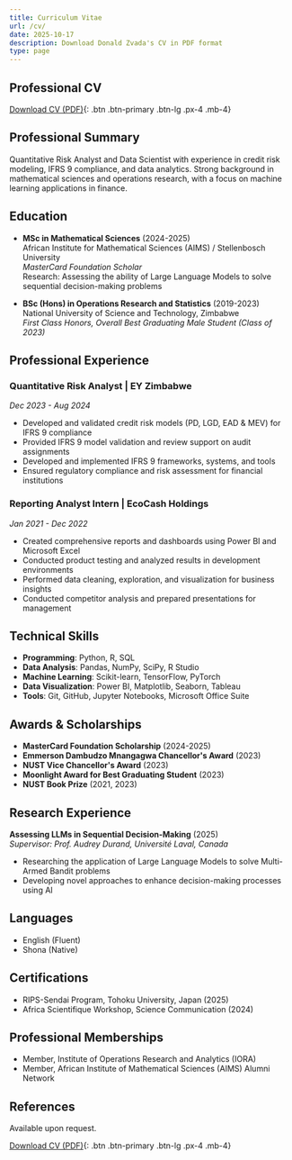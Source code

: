 ```yaml
---
title: Curriculum Vitae
url: /cv/
date: 2025-10-17
description: Download Donald Zvada's CV in PDF format
type: page
---
```


## Professional CV

[Download CV (PDF)](/Donald-Zvada_CV.pdf){: .btn .btn-primary .btn-lg .px-4 .mb-4}

## Professional Summary

Quantitative Risk Analyst and Data Scientist with experience in credit risk modeling, IFRS 9 compliance, and data analytics. Strong background in mathematical sciences and operations research, with a focus on machine learning applications in finance.

## Education

- **MSc in Mathematical Sciences** (2024-2025)  
  African Institute for Mathematical Sciences (AIMS) / Stellenbosch University  
  *MasterCard Foundation Scholar*  
  Research: Assessing the ability of Large Language Models to solve sequential decision-making problems

- **BSc (Hons) in Operations Research and Statistics** (2019-2023)  
  National University of Science and Technology, Zimbabwe  
  *First Class Honors, Overall Best Graduating Male Student (Class of 2023)*

## Professional Experience

### Quantitative Risk Analyst | EY Zimbabwe
*Dec 2023 - Aug 2024*  
- Developed and validated credit risk models (PD, LGD, EAD & MEV) for IFRS 9 compliance
- Provided IFRS 9 model validation and review support on audit assignments
- Developed and implemented IFRS 9 frameworks, systems, and tools
- Ensured regulatory compliance and risk assessment for financial institutions

### Reporting Analyst Intern | EcoCash Holdings
*Jan 2021 - Dec 2022*  
- Created comprehensive reports and dashboards using Power BI and Microsoft Excel
- Conducted product testing and analyzed results in development environments
- Performed data cleaning, exploration, and visualization for business insights
- Conducted competitor analysis and prepared presentations for management

## Technical Skills

- **Programming**: Python, R, SQL
- **Data Analysis**: Pandas, NumPy, SciPy, R Studio
- **Machine Learning**: Scikit-learn, TensorFlow, PyTorch
- **Data Visualization**: Power BI, Matplotlib, Seaborn, Tableau
- **Tools**: Git, GitHub, Jupyter Notebooks, Microsoft Office Suite

## Awards & Scholarships

- **MasterCard Foundation Scholarship** (2024-2025)
- **Emmerson Dambudzo Mnangagwa Chancellor's Award** (2023)
- **NUST Vice Chancellor's Award** (2023)
- **Moonlight Award for Best Graduating Student** (2023)
- **NUST Book Prize** (2021, 2023)

## Research Experience

**Assessing LLMs in Sequential Decision-Making** (2025)  
*Supervisor: Prof. Audrey Durand, Université Laval, Canada*  
- Researching the application of Large Language Models to solve Multi-Armed Bandit problems
- Developing novel approaches to enhance decision-making processes using AI

## Languages

- English (Fluent)
- Shona (Native)

## Certifications

- RIPS-Sendai Program, Tohoku University, Japan (2025)
- Africa Scientifique Workshop, Science Communication (2024)

## Professional Memberships

- Member, Institute of Operations Research and Analytics (IORA)
- Member, African Institute of Mathematical Sciences (AIMS) Alumni Network

## References

Available upon request.

[Download CV (PDF)](/Donald-Zvada_CV.pdf){: .btn .btn-primary .btn-lg .px-4 .mb-4}
